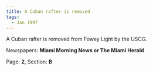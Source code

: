 ```yaml
---  
title: A Cuban rafter is removed  
tags:  
  - Jan 1997  
---  
```

  
A Cuban rafter is removed from Fowey Light by the USCG.  
  
Newspapers: **Miami Morning News or The Miami Herald**  
  
Page: **2**, Section: **B** 
